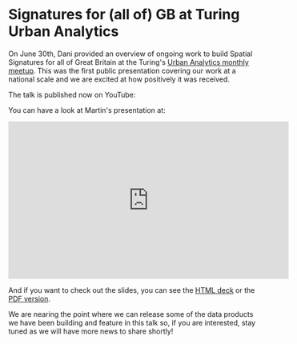 ```{post} July 9th, 2021
```

# Signatures for (all of) GB at Turing Urban Analytics

On June 30th, Dani provided an overview of ongoing work to build Spatial Signatures for all 
of Great Britain at the Turing's [Urban Analytics monthly meetup](https://www.turing.ac.uk/events/urban-analytics-monthly-meet).
This was the first public presentation covering our work at a national scale and we are excited at how positively it was
received.

The talk is published now on YouTube:

You can have a look at Martin's presentation at:

<iframe width="560" height="315" src="https://www.youtube.com/embed/fHccCnUF9yc" title="YouTube video player" frameborder="0" allow="accelerometer; autoplay; clipboard-write; encrypted-media; gyroscope; picture-in-picture" allowfullscreen></iframe>

And if you want to check out the slides, you can see the [HTML deck](https://urbangrammarai.github.io/talks/202106_ati/index.html) or the [PDF version](https://urbangrammarai.github.io/talks/202106_ati/index.pdf).

We are nearing the point where we can release some of the data products we have been building and feature in this talk so, if you are interested, stay
tuned as we will have more news to share shortly!
